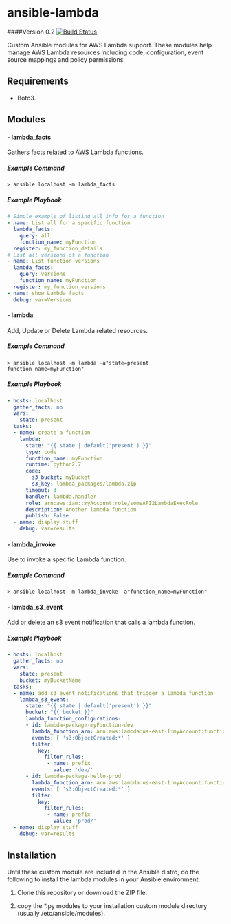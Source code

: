 # ansible-lambda
####Version 0.2 [![Build Status](https://travis-ci.org/pjodouin/ansible-lambda.svg)](https://travis-ci.org/pjodouin/ansible-lambda)

Custom Ansible modules for AWS Lambda support.  These modules help manage AWS Lambda resources including code, configuration, event source mappings and policy permissions.

## Requirements
- Boto3.

## Modules

#### - lambda_facts
Gathers facts related to AWS Lambda functions.

##### Example Command
`> ansible localhost -m lambda_facts`

##### Example Playbook
```yaml
# Simple example of listing all info for a function
- name: List all for a specific function
  lambda_facts:
    query: all
    function_name: myFunction
  register: my_function_details
# List all versions of a function
- name: List function versions
  lambda_facts:
    query: versions
    function_name: myFunction
  register: my_function_versions
- name: show Lambda facts
  debug: var=Versions
```

#### - lambda
Add, Update or Delete Lambda related resources.

##### Example Command
`> ansible localhost -m lambda -a"state=present function_name=myFunction"`

##### Example Playbook
```yaml
- hosts: localhost
  gather_facts: no
  vars:
    state: present
  tasks:
  - name: create a function
    lambda:
      state: "{{ state | default('present') }}"
      type: code
      function_name: myFunction
      runtime: python2.7
      code:
        s3_bucket: myBucket
        s3_key: lambda_packages/lambda.zip
      timeout: 3
      handler: lambda.handler
      role: arn:aws:iam::myAccount:role/someAPI2LambdaExecRole
      description: Another lambda function
      publish: False
  - name: display stuff
    debug: var=results

```

#### - lambda_invoke
Use to invoke a specific Lambda function.

##### Example Command
`> ansible localhost -m lambda_invoke -a"function_name=myFunction"`


#### - lambda_s3_event
Add or delete an s3 event notification that calls a lambda function.

##### Example Playbook
```yaml
- hosts: localhost
  gather_facts: no
  vars:
    state: present
    bucket: myBucketName
  tasks:
  - name: add s3 event notifications that trigger a lambda function
    lambda_s3_event:
      state: "{{ state | default('present') }}"
      bucket: "{{ bucket }}"
      lambda_function_configurations:
      - id: lambda-package-myFunction-dev
        lambda_function_arn: arn:aws:lambda:us-east-1:myAccount:function:myFunction:Dev
        events: [ 's3:ObjectCreated:*' ]
        filter:
          key:
            filter_rules:
             - name: prefix
               value: 'dev/'
      - id: lambda-package-hello-prod
        lambda_function_arn: arn:aws:lambda:us-east-1:myAccount:function:myFunction:Prod
        events: [ 's3:ObjectCreated:*' ]
        filter:
          key:
            filter_rules:
             - name: prefix
               value: 'prod/'
  - name: display stuff
    debug: var=results
```

## Installation

Until these custom module are included in the Ansible distro, do the following to install the lambda modules in your Ansible environment:

1. Clone this repository or download the ZIP file.

2. copy the *.py modules to your installation custom module directory (usually /etc/ansible/modules).








